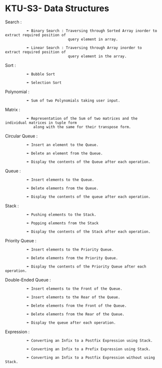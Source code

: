 # KTU-S3- Data Structures

 Search : 

              ➼ Binary Search : Traversing through Sorted Array inorder to extract required position of 
                                 query element in array.
              
              ➼ Linear Search : Traversing through Array inorder to extract required position of 
                                 query element in the array.
          
 Sort :

              ➼ Bubble Sort 
              
              ➼ Selection Sort
              

 Polynomial : 

              ➼ Sum of two Polynomials taking user input.
              
 Matrix : 

              ➼ Representation of the Sum of two matrices and the individual matrices in tuple form  
                 along with the same for their transpose form.

 Circular Queue : 

              ➼ Insert an element to the Queue.
              
              ➼ Delete an element from the Queue.
              
              ➼ Display the contents of the Queue after each operation.
              

 Queue : 

              ➼ Insert elements to the Queue.
              
              ➼ Delete elements from the Queue.
              
              ➼ Display the contents of the queue after each operation.
              

 Stack : 

              ➼ Pushing elements to the Stack.
              
              ➼ Popping elements from the Stack
              
              ➼ Display the contents of the Stack after each operation.
              
 Priority Queue : 

              ➼ Insert elements to the Priority Queue.
              
              ➼ Delete elements from the Priority Queue.
              
              ➼ Display the contents of the Priority Queue after each operation.
              
 Double-Ended Queue : 

              ➼ Insert elements to the Front of the Queue.
              
              ➼ Insert elements to the Rear of the Queue.
              
              ➼ Delete elements from the Front of the Queue.  
              
              ➼ Delete elements from the Rear of the Queue.
              
              ➼ Display the queue after each operation.
              
 Expression : 

              ➼ Converting an Infix to a Postfix Expression using Stack.
              
              ➼ Converting an Infix to a Prefix Expression using Stack.
              
              ➼ Converting an Infix to a Postfix Expression without using Stack.
 

